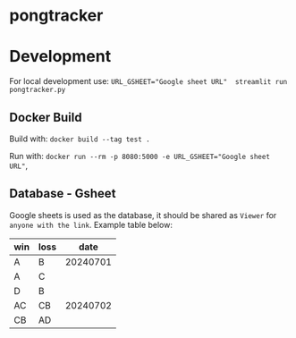 # pongtracker

# Development

For local development use:
`URL_GSHEET="Google sheet URL"  streamlit run pongtracker.py`

## Docker Build

Build with:
`docker build --tag test .`

Run with:
`docker run --rm -p 8080:5000 -e URL_GSHEET="Google sheet URL"`, 

## Database - Gsheet

Google sheets is used as the database, it should be shared as `Viewer` for `anyone with the link`. Example table below:

|win	|loss	| date
|--|--|--|
|A | B|	20240701|
|A | C|	|
|D | B|	|
|AC | CB| 20240702	|
|CB | AD| 	|

